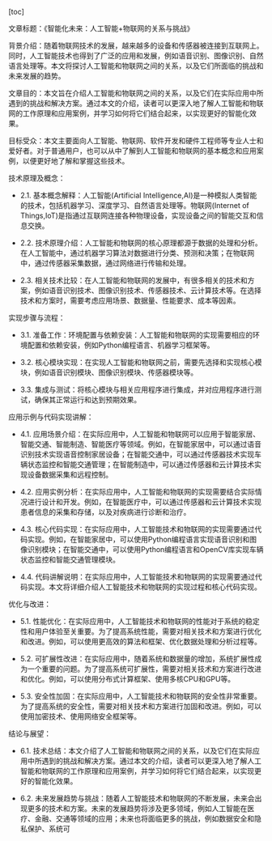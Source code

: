 
[toc]                    
                
                
文章标题：《智能化未来：人工智能+物联网的关系与挑战》

背景介绍：随着物联网技术的发展，越来越多的设备和传感器被连接到互联网上。同时，人工智能技术也得到了广泛的应用和发展，例如语音识别、图像识别、自然语言处理等。本文将探讨人工智能和物联网之间的关系，以及它们所面临的挑战和未来发展的趋势。

文章目的：本文旨在介绍人工智能和物联网之间的关系，以及它们在实际应用中所遇到的挑战和解决方案。通过本文的介绍，读者可以更深入地了解人工智能和物联网的工作原理和应用案例，并学习如何将它们结合起来，以实现更好的智能化效果。

目标受众：本文主要面向人工智能、物联网、软件开发和硬件工程师等专业人士和爱好者。对于普通用户，也可以从中了解到人工智能和物联网的基本概念和应用案例，以便更好地了解和掌握这些技术。

技术原理及概念：

- 2.1. 基本概念解释：人工智能(Artificial Intelligence,AI)是一种模拟人类智能的技术，包括机器学习、深度学习、自然语言处理等。物联网(Internet of Things,IoT)是指通过互联网连接各种物理设备，实现设备之间的智能交互和信息交换。

- 2.2. 技术原理介绍：人工智能和物联网的核心原理都源于数据的处理和分析。在人工智能中，通过机器学习算法对数据进行分类、预测和决策；在物联网中，通过传感器采集数据，通过网络进行传输和处理。

- 2.3. 相关技术比较：在人工智能和物联网的发展中，有很多相关的技术和方案，例如语音识别技术、图像识别技术、传感器技术、云计算技术等。在选择技术和方案时，需要考虑应用场景、数据量、性能要求、成本等因素。

实现步骤与流程：

- 3.1. 准备工作：环境配置与依赖安装：人工智能和物联网的实现需要相应的环境配置和依赖安装，例如Python编程语言、机器学习框架等。

- 3.2. 核心模块实现：在实现人工智能和物联网之前，需要先选择和实现核心模块，例如语音识别模块、图像识别模块、传感器模块等。

- 3.3. 集成与测试：将核心模块与相关应用程序进行集成，并对应用程序进行测试，确保其正常运行和达到预期效果。

应用示例与代码实现讲解：

- 4.1. 应用场景介绍：在实际应用中，人工智能和物联网可以应用于智能家居、智能交通、智能制造、智能医疗等领域。例如，在智能家居中，可以通过语音识别技术实现语音控制家居设备；在智能交通中，可以通过传感器技术实现车辆状态监控和智能交通管理；在智能制造中，可以通过传感器和云计算技术实现设备数据采集和远程控制。

- 4.2. 应用实例分析：在实际应用中，人工智能和物联网的实现需要结合实际情况进行设计和开发。例如，在智能医疗中，可以通过传感器和云计算技术实现患者信息的采集和存储，以及对疾病进行诊断和治疗。

- 4.3. 核心代码实现：在实际应用中，人工智能技术和物联网的实现需要通过代码实现。例如，在智能家居中，可以使用Python编程语言实现语音识别和图像识别模块；在智能交通中，可以使用Python编程语言和OpenCV库实现车辆状态监控和智能交通管理模块。

- 4.4. 代码讲解说明：在实际应用中，人工智能技术和物联网的实现需要通过代码实现。本文将详细介绍人工智能技术和物联网的实现过程和核心代码实现。

优化与改进：

- 5.1. 性能优化：在实际应用中，人工智能技术和物联网的性能对于系统的稳定性和用户体验至关重要。为了提高系统性能，需要对相关技术和方案进行优化和改进。例如，可以使用更高效的算法和框架、优化数据处理和分析过程等。

- 5.2. 可扩展性改进：在实际应用中，随着系统和数据量的增加，系统扩展性成为一个重要的问题。为了提高系统可扩展性，需要对相关技术和方案进行改进和优化。例如，可以使用分布式计算框架、使用多核CPU和GPU等。

- 5.3. 安全性加固：在实际应用中，人工智能技术和物联网的安全性非常重要。为了提高系统的安全性，需要对相关技术和方案进行加固和改进。例如，可以使用加密技术、使用网络安全框架等。

结论与展望：

- 6.1. 技术总结：本文介绍了人工智能和物联网之间的关系，以及它们在实际应用中所遇到的挑战和解决方案。通过本文的介绍，读者可以更深入地了解人工智能和物联网的工作原理和应用案例，并学习如何将它们结合起来，以实现更好的智能化效果。

- 6.2. 未来发展趋势与挑战：随着人工智能技术和物联网的不断发展，未来会出现更多的技术和方案。未来的发展趋势将涉及更多领域，例如人工智能在医疗、金融、交通等领域的应用；未来也将面临更多的挑战，例如数据安全和隐私保护、系统可

